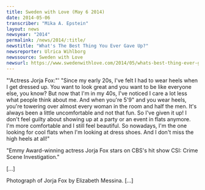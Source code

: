 ```yaml
---
title: Sweden with Love (May 6 2014)
date: 2014-05-06
transcriber: "Mika A. Epstein"
layout: news
newsyear: "2014"
permalink: /news/2014/:title/
newstitle: "What's The Best Thing You Ever Gave Up?"
newsreporter: Ulrica Wihlborg
newssource: Sweden with Love
newsurl: https://www.swedenwithlove.com/2014/05/whats-best-thing-ever-gave/
---
```


"'Actress Jorja Fox:"' "Since my early 20s, I've felt I had to wear heels when I get dressed up. You want to look great and you want to be like everyone else, you know? But now that I'm in my 40s, I've noticed I care a lot less what people think about me. And when you're 5'9" and you wear heels, you're towering over almost every woman in the room and half the men. It's always been a little uncomfortable and not that fun. So I've given it up! I don't feel guilty about showing up at a party or an event in flats anymore. I'm more comfortable and I still feel beautiful. So nowadays, I'm the one looking for cool flats when I'm looking at dress shoes. And I don't miss the high heels at all!"

"Emmy Award-winning actress Jorja Fox stars on CBS's hit show CSI: Crime Scene Investigation."

[...]

Photograph of Jorja Fox by Elizabeth Messina. [...]

